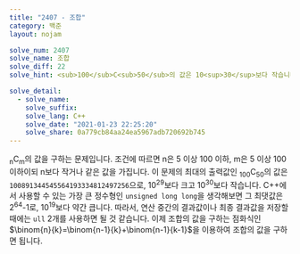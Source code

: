 ```yaml
---
title: "2407 - 조합"
category: 백준
layout: nojam

solve_num: 2407
solve_name: 조합
solve_diff: 22
solve_hint: <sub>100</sub>C<sub>50</sub>의 값은 10<sup>30</sup>보다 작습니다...!!

solve_detail:
  - solve_name:
    solve_suffix:
    solve_lang: C++
    solve_date: "2021-01-23 22:25:20"
    solve_share: 0a779cb84aa24ea5967adb720692b745
---
```


<sub>n</sub>C<sub>m</sub>의 값을 구하는 문제입니다. 조건에 따르면 n은 5 이상 100 이하, m은 5 이상 100 이하이되 n보다 작거나 같은 값을 가집니다. 이 문제의 최대의 출력값인 <sub>100</sub>C<sub>50</sub>의 값은 `100891344545564193334812497256`으로, 10<sup>29</sup>보다 크고 10<sup>30</sup>보다 작습니다. C++에서 사용할 수 있는 가장 큰 정수형인 `unsigned long long`을 생각해보면 그 최댓값은 2<sup>64</sup>-1로, 10<sup>19</sup>보다 약간 큽니다. 따라서, 연산 중간의 결과값이나 최종 결과값을 저장할 때에는 `ull` 2개를 사용하면 될 것 같습니다. 이제 조합의 값을 구하는 점화식인 $\binom{n}{k}=\binom{n-1}{k}+\binom{n-1}{k-1}$을 이용하여 조합의 값을 구하면 됩니다.
